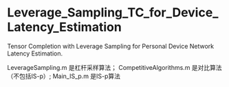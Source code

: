 # Leverage_Sampling_TC_for_Device_Latency_Estimation
Tensor Completion with Leverage Sampling for Personal Device Network Latency Estimation.

LeverageSampling.m  是杠杆采样算法；
CompetitiveAlgorithms.m  是对比算法（不包括IS-p）;
Main_IS_p.m 是IS-p算法
